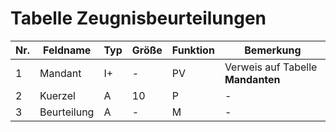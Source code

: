 # Tabelle Zeugnisbeurteilungen


Nr.|Feldname|Typ|Größe|Funktion|Bemerkung
--|--|--|--|--|--
1|Mandant|I+|-|PV|Verweis auf Tabelle **Mandanten**
2|Kuerzel|A|10|P|-
3|Beurteilung|A|-|M|-
